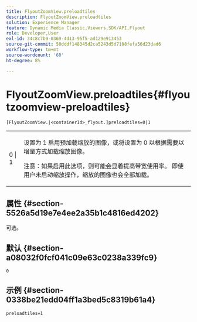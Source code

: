 ```yaml
---
title: FlyoutZoomView.preloadtiles
description: FlyoutZoomView.preloadtiles
solution: Experience Manager
feature: Dynamic Media Classic,Viewers,SDK/API,Flyout
role: Developer,User
exl-id: 34c8c7b9-0369-4d13-95f5-ad129e913453
source-git-commit: 50dddf148345d2ca5243d5d7108fefa56d23dad6
workflow-type: tm+mt
source-wordcount: '60'
ht-degree: 8%

---
```


# FlyoutZoomView.preloadtiles{#flyoutzoomview-preloadtiles}

`[FlyoutZoomView.|<containerId>_flyout.]preloadtiles=0|1`

<table id="table_8E44EC404A1A45C59EA1EF2766613930"> 
 <tbody> 
  <tr> 
   <td colname="col1"> <p> <span class="codeph"> 0 | 1 </span> </p> </td> 
   <td colname="col2"> <p> 设置为 <span class="codeph"> 1</span> 启用预加载缩放的图像，或将设置为 <span class="codeph"> 0</span> 以根据需要以增量方式加载缩放图像。 </p> <p> <p>注意：如果启用此选项，则可能会显着提高带宽使用率。 即使用户未启动缩放操作，缩放的图像也会全部加载。 </p> </p> </td> 
  </tr> 
 </tbody> 
</table>

## 属性 {#section-5526a5d19e7e4ee2a35b1c4816ed4202}

可选。

## 默认 {#section-a08032f0fcf041c09e63c0238a339fc9}

`0`

## 示例 {#section-0338be21edd04ff1a3bed5c8319b61a4}

`preloadtiles=1`

